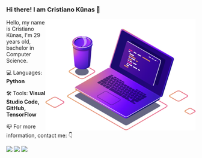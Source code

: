 ### Hi there! I am Cristiano Künas 👋

<img src="https://raw.githubusercontent.com/cristianokunas/cristianokunas/main/computer-illustration.png" min-width="400px" max-width="400px" width="400px" align="right" alt="Computador iuriCode">

<p align="left"> 
  Hello, my name is Cristiano Künas, I'm 29 years old, bachelor in Computer Science.<br>
  
</p>

<p align="left">
  💻 Languages: <strong>Python</strong>
</p>

<p align="left">
  🛠 Tools: <strong>Visual Studio Code, GitHub, TensorFlow</strong>
</p>

<p align="left">
  📪 For more information, contact me: 👇
</p>

<p align="left">

  <a href="https://api.whatsapp.com/send?phone=55559844575365&text=Ol%c3%a1%2c+estou+entrando+em+contado+porque+gostei+do+seu+trabalho!" alt="WhatsApp">
  <img src="https://img.shields.io/badge/WhatsApp-25D366?style=for-the-badge&logo=whatsapp&logoColor=white"/></a>

  <a href="https://www.facebook.com/cristianokunas/" alt="Facebook">
  <img src="https://img.shields.io/badge/Facebook-1877F2?style=for-the-badge&logo=facebook&logoColor=white"/></a>

  <a href="https://www.instagram.com/cristianokunas/" alt="Instagram">
  <img src="https://img.shields.io/badge/Instagram-E4405F?style=for-the-badge&logo=instagram&logoColor=white"/></a>
  
   <!--<a href="https://open.spotify.com/user/cristianokunas" alt="Spotify">
  <img src="https://img.shields.io/badge/Spotify-1ED760?&style=for-the-badge&logo=spotify&logoColor=white"/></a>-->
  
  <br>
  <!--<a href="#" alt="NVIDIA">
  <img src="https://img.shields.io/badge/NVIDIA-GTX%20RTx2060-76B900?style=for-the-badge&logo=nvidia&logoColor=white"/></a>-->
  
</p>  


<!--
**cristianokunas/cristianokunas** is a ✨ _special_ ✨ repository because its `README.md` (this file) appears on your GitHub profile.

Here are some ideas to get you started:

- 🔭 I’m currently working on ...
- 🌱 I’m currently learning ...
- 👯 I’m looking to collaborate on ...
- 🤔 I’m looking for help with ...
- 💬 Ask me about ...
- 📫 How to reach me: ...
- 😄 Pronouns: ...
- ⚡ Fun fact: ...
-->
